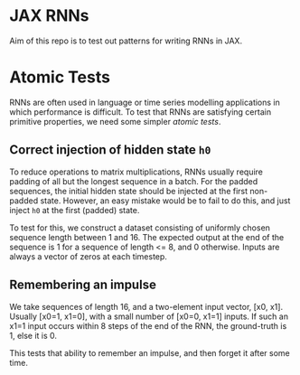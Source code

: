 JAX RNNs
========

Aim of this repo is to test out patterns for writing RNNs in JAX.

# Atomic Tests

RNNs are often used in language or time series modelling applications in which performance is difficult.
To test that RNNs are satisfying certain primitive properties, we need some simpler _atomic tests_.

## Correct injection of hidden state `h0`

To reduce operations to matrix multiplications, RNNs usually require padding of all but the longest sequence in a batch.
For the padded sequences, the initial hidden state should be injected at the first non-padded state.
However, an easy mistake would be to fail to do this, and just inject `h0` at the first (padded) state.

To test for this, we construct a dataset consisting of uniformly chosen sequence length between 1 and 16.
The expected output at the end of the sequence is 1 for a sequence of length <= 8, and 0 otherwise.
Inputs are always a vector of zeros at each timestep.

## Remembering an impulse

We take sequences of length 16, and a two-element input vector, [x0, x1].
Usually [x0=1, x1=0], with a small number of [x0=0, x1=1] inputs.
If such an x1=1 input occurs within 8 steps of the end of the RNN, the ground-truth is 1, else it is 0.

This tests that ability to remember an impulse, and then forget it after some time.

